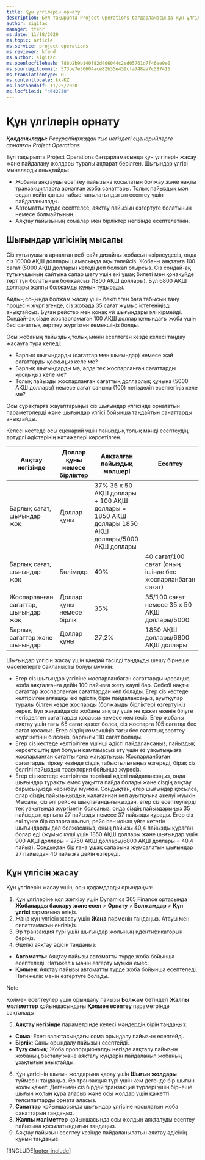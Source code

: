 ```yaml
---
title: Құн үлгілерін орнату
description: Бұл тақырыпта Project Operations бағдарламасында құн үлгілерін жасау және пайдалану жолдары туралы ақпарат берілген.
author: sigitac
manager: tfehr
ms.date: 11/18/2020
ms.topic: article
ms.service: project-operations
ms.reviewer: kfend
ms.author: sigitac
ms.openlocfilehash: 786b2b9b140f82d406044c2ed05761d7f46ee9e0
ms.sourcegitcommit: 573be7e36604ace82b35e439cfa748aa7c587415
ms.translationtype: HT
ms.contentlocale: kk-KZ
ms.lasthandoff: 11/25/2020
ms.locfileid: "4642730"
---
```

# <a name="set-up-cost-templates"></a>Құн үлгілерін орнату

_**Қолданылады:** Ресурс/биржадан тыс негіздегі сценарийлерге арналған Project Operations_


Бұл тақырыпта Project Operations бағдарламасында құн үлгілерін жасау және пайдалану жолдары туралы ақпарат берілген. Шығындар үлгісі мыналарды анықтайды:

- Жобаны аяқтауды есептеу пайызына қосылатын болжау және нақты транзакцияларға арналған жоба санаттары. Толық пайыздық мән содан кейін қанша табыс танылатындығын есептеу үшін пайдаланылады.
- Автоматты түрде есептелсе, аяқтау пайызын өзгертуге болатынын немесе болмайтынын.
- Аяқтау пайызының сомалар мен бірліктер негізінде есептелетінін.

## <a name="cost-template-example"></a>Шығындар үлгісінің мысалы

Сіз тұтынушыға арналған веб-сайт дизайны жобасын әзірлеудесіз, онда сіз 10000 АҚШ доллары шамасында ақы төлейсіз. Жобаны аяқтауға 100 сағат (5000 АҚШ доллары) кетеді деп болжап отырсыз. Сіз сондай-ақ тұтынушының сайтына сапар шегу үшін екі ұшақ билеті мен қонақүйде төрт түн болатынын болжайсыз (1800 АҚШ доллары). Бұл 6800 АҚШ доллары жалпы болжамды құнын тудырады.

Айдың соңында болжам жасау үшін бекітілген баға табысын тану процесін жүргізгенде, сіз жобада 35 сағат жұмыс істегеніңізді анықтайсыз. Бұған рейстер мен қонақ үй шығындары әлі кірмейді. Сондай-ақ сізде жоспарламаған 100 АҚШ доллар құнындағы жоба үшін бес сағаттық зерттеу жүргізген көмекшіңіз болды.

Осы жобаның пайыздық толық мәнін есептеген кезде келесі таңдау жасауға тура келеді:

- Барлық шығындарды (сағаттар мен шығындар) немесе жай сағаттарды қосқыңыз келе ме?
- Барлық шығындарды ма, әлде тек жоспарланған сағаттарды қосқыңыз келе ме?
- Толық пайызды жоспарланған сағаттың долларлық құнына (5000 АҚШ доллары) немесе сағат санына (100) негізделіп есептегіңіз келе ме?

Осы сұрақтарға жауаптарыңыз сіз шығындар үлгісінде орнататын параметрлерді және шығындар үлгісі бойынша таңдайтын санаттарды анықтайды.

Келесі кестеде осы сценарий үшін пайыздық толық мәнді есептеудің әртүрлі әдістерінің нәтижелері көрсетілген.

| Аяқтау негізінде | Доллар құны немесе бірліктер | Аяқталған пайыздық мөлшері | Есептеу |
| --- | --- | --- | --- |
| Барлық сағат, шығындар жоқ | Доллар құны | 37% 35 x 50 АҚШ доллары + 100 АҚШ доллары = 1850 АҚШ доллары 1850 АҚШ доллары/5000 АҚШ доллары |
| Барлық сағат, шығындар жоқ | Бөлімдкр | 40% | 40 сағат/100 сағат (оның ішінде бес жоспарланбаған сағат) |
| Жоспарланған сағаттар, шығындар жоқ | Доллар құны немесе бірлік | 35% | 35/100 сағат немесе 35 x 50 АҚШ доллары/5000 |
| Барлық сағаттар және шығындар | Доллар құны | 27,2% | 1850 АҚШ доллары/6800 АҚШ доллары |

Шығындар үлгісін жасау үшін қандай тәсілді таңдауды шешу бірнеше мәселелерге байланысты болуы мүмкін:

- Егер сіз шығындар үлгісіне жоспарланбаған сағаттарды қоссаңыз, жоба аяқталғанға дейін 100 пайызға жету қаупі бар. Себебі нақты сағаттар жоспарланған сағаттардан көп болады. Егер сіз кестеде келтірілген алғашқы екі әдістің бірін пайдалансаңыз, ауытқулар туралы білген кезде жоспарды (болжамды бірліктер) өзгертуіңіз керек. Бұл жағдайда сіз жобаны аяқтау үшін не қажет екенін білуге негізделген сағаттарды қосасыз немесе кемітесіз. Егер жобаны аяқтау үшін тағы 65 сағат қажет болса, сіз жоспарға 105 сағатқа бес сағат қосасыз. Егер сіздің көмекшіңіз тағы бес сағаттық зерттеу жүргізетінін білсеңіз, барлығы 110 сағат болады.
- Егер сіз кестеде келтірілген үшінші әдісті пайдалансаңыз, пайыздық көрсеткіштің дәл болуын қамтамасыз ету үшін өз уақытыңызға жоспарланған сағатты ғана жаңартыңыз. Жоспарланбаған сағаттарды тіркеу кезінде сіздің табыстылығыңыз өзгереді, бірақ сіз белгілі пайыздық траектория бойынша жүресіз.
- Егер сіз кестеде келтірілген төртінші әдісті пайдалансаңыз, онда шығындар тұрақты емес уақытта пайда болады және сіздің аяқтау барысыңызда көрінбеуі мүмкін. Сондықтан, егер шығындар қосылса, олар сіздің пайызыңыздың қалағаннан көп ауытқуына әкелуі мүмкін. Мысалы, сіз әлі рейске шықпағандығыңыздан, егер сіз есептеулерді тек уақытында жүргізетін болсаңыз, онда сіздің пайыздарыңыз 35 пайыздың орнына 27 пайызды немесе 37 пайызды құрады. Егер сіз екі түнге бір сапарға шығып, рейс пен қонақ үйге кететін шығындарды дәл болжасаңыз, оның пайызы 40,4 пайызды құраған болар еді (жұмыс күші үшін 1850 АҚШ доллары және шығындар үшін 900 АҚШ доллары = 2750 АҚШ доллары/6800 АҚШ доллары = 40,4 пайыз). Сондықтан бір ғана ұшақ сапарына жұмсалатын шығындар 27 пайыздан 40 пайызға дейін өзгереді.

## <a name="create-cost-templates"></a>Құн үлгісін жасау
Құн үлгілерін жасау үшін, осы қадамдарды орындаңыз:

1. Құн үлгілеріне қол жеткізу үшін Dynamics 365 Finance ортасында **Жобаларды басқару және есеп** > **Орнату** > **Болжамдар** > **Құн үлгісі** тармағына өтіңіз.
2. Жаңа құн үлгісін жасау үшін **Жаңа** пәрменін таңдаңыз. Атауы мен сипаттамасын енгізіңіз.
3. Әр транзакция түрі үшін шығындар жолының идентификаторын беріңіз.
4. Әдепкі аяқтау әдісін таңдаңыз:

  - **Автоматты**: Аяқтау пайызы автоматты түрде жоба бойынша есептеледі. Нәтижелік мәнін өзгерту мүмкін емес.
  - **Қолмен**: Аяқтау пайызы автоматты түрде жоба бойынша есептеледі. Нәтижелік мәнін өзгертуге болады.

  > [!NOTE]
  > Қолмен есептеулер үшін орындалу пайызы **Болжам** бетіндегі **Жалпы мәліметтер** қойыншасындағы **Қолмен есептеу** параметрінде сақталады.

5. **Аяқтау негізінде** параметрінде келесі мәндердің бірін таңдаңыз:

  - **Сома**: Есеп валютасындағы сома орындалу пайызын есептейді.
  - **Бірлік**: Саны орындалу пайызын есептейді.
  - **Түзу сызық**: Жоба пропорционалды негізде аяқталу пайызын жобаның басталу және аяқталу күндерін пайдаланып жобаның ұзақтығын анықтайды.

6. Құн үлгісінің шығын жолдарына қарау үшін **Шығын жолдары** түймесін таңдаңыз. Әр транзакция түрі үшін кем дегенде бір шығын жолы қажет. Дегенмен сіз бірдей транзакция түрлері үшін бірнеше шығын жолын құра аласыз және осы жолдар үшін қажетті төлсипаттарды орната аласыз.
7. **Санаттар** қойыншасында шығындар үлгісіне қосылатын жоба санаттарын таңдаңыз.
8. **Жалпы мәліметтер** қойыншасында осы жолдың аяқталуды есептеу пайызына қосылатындығын таңдаңыз.
9. Аяқтау пайызын есептеу кезінде пайдаланылатын аяқтау әдісінің құнын таңдаңыз.


[!INCLUDE[footer-include](../includes/footer-banner.md)]